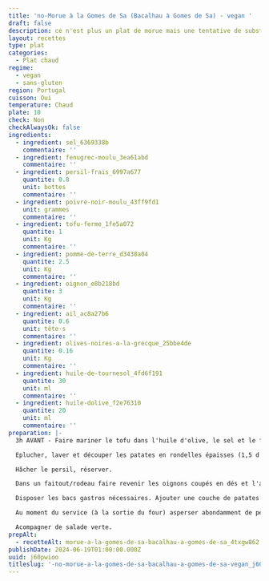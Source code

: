 ```yaml
---
title: 'no-Morue à la Gomes de Sa (Bacalhau à Gomes de Sa) - vegan '
draft: false
description: ce n'est plus un plat de morue mais une tentative de substitution
layout: recettes
type: plat
categories:
  - Plat chaud
regime:
  - vegan
  - sans-gluten
region: Portugal
cuisson: Oui
temperature: Chaud
plate: 10
check: Non
checkAlwaysOk: false
ingredients:
  - ingredient: sel_6369338b
    commentaire: ''
  - ingredient: fenugrec-moulu_3ea61abd
    commentaire: ''
  - ingredient: persil-frais_6997a677
    quantite: 0.8
    unit: bottes
    commentaire: ''
  - ingredient: poivre-noir-moulu_43ff9fd1
    unit: grammes
    commentaire: ''
  - ingredient: tofu-ferme_1fe5a072
    quantite: 1
    unit: Kg
    commentaire: ''
  - ingredient: pomme-de-terre_d3438a04
    quantite: 2.5
    unit: Kg
    commentaire: ''
  - ingredient: oignon_e8b218bd
    quantite: 3
    unit: Kg
    commentaire: ''
  - ingredient: ail_ac8a27b6
    quantite: 0.6
    unit: tête·s
    commentaire: ''
  - ingredient: olives-noires-a-la-grecque_25bbe4de
    quantite: 0.16
    unit: Kg
    commentaire: ''
  - ingredient: huile-de-tournesol_4fd6f191
    quantite: 30
    unit: ml
    commentaire: ''
  - ingredient: huile-dolive_f2e76310
    quantite: 20
    unit: ml
    commentaire: ''
preparation: |-
  3h AVANT - Faire mariner le tofu dans l'huile d'olive, le sel et le fenouil

  Eplucher, laver et découper les patates en rondelles épaisses (1,5 d'épaisseur environ). Les rincer, plonger dans **un grand volume d'eau froide** et lancer le feu. Egouter quand il y a une cuisson ferme, pour que les rondelles restent entières (rincer à l'eau froide pour être tranquille).

  Hâcher le persil, réserver.

  Dans un faitout/rodeau faire revenir les oignons coupés en dés et l'ail hâché. Ajouter le poivre. Ajouter le tofu mariné et laisser le tout sur un feu doux pendant 15-20 minutes. 

  Disposer les bacs gastros nécessaires. Ajouter une couche de patates au fond, puis le tofu avec les oignons et l'ail (répartir un peu partout). Mettre un filet d'huile d'olive dessus. Mettre au four pour griller tout ça, puis maintenir au chaud. 

  Au moment du service (à la sortie du four) asperser abondamment de persil et d'olives sur le plat.

  Acompagner de salade verte.
prepAlt:
  - recetteAlt: morue-a-la-gomes-de-sa-bacalhau-a-gomes-de-sa_4txgw862
publishDate: 2024-06-19T01:00:00.000Z
uuid: j60pwioo
titleslug: '-no-morue-a-la-gomes-de-sa-bacalhau-a-gomes-de-sa-vegan_j60pwioo'
---
```

